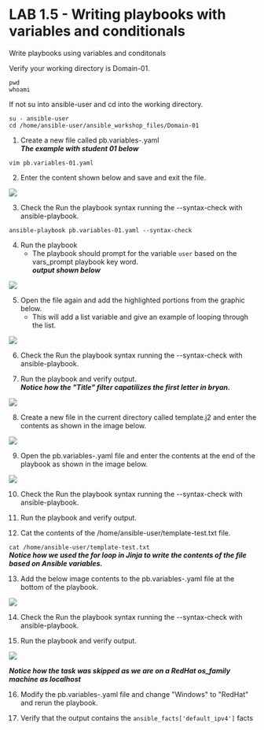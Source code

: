 # LAB 1.5 - Writing playbooks with variables and conditionals

Write playbooks using variables and conditonals

Verify your working directory is Domain-01.

```
pwd
whoami
```

If not su into ansible-user and cd into the working directory.

```
su - ansible-user
cd /home/ansible-user/ansible_workshop_files/Domain-01
```

1. Create a new file called pb.variables-<student number>.yaml
 <br> ___The example with student 01 below___

```vim pb.variables-01.yaml```

2. Enter the content shown below and save and exit the file.

![](/images/lab-1.5-playdefine-vars.png)

3. Check the Run the playbook syntax running the --syntax-check with ansible-playbook.

```ansible-playbook pb.variables-01.yaml --syntax-check```

4. Run the playbook
      * The playbook should prompt for the variable ```user``` based on the vars_prompt playbook key word.
<br>___output shown below___

![](/images/lab-1.5-play-out1.png)

5. Open the file again and add the highlighted portions from the graphic below.
   * This will add a list variable and give an example of looping through the list.

![](/images/lab-1.5-playdefine-vars-list.png)

6. Check the Run the playbook syntax running the --syntax-check with ansible-playbook.

7. Run the playbook and verify output.
<br>___Notice how the "Title" filter capatilizes the first letter in bryan.___

![](/images/lab-1.5-playdefine-vars-list01.png)

8. Create a new file in the current directory called template.j2 and enter the contents as shown in the image below.

![](/images/lab-template-j2.png)

9. Open the pb.variables-<student>.yaml file and enter the contents at the end of the playbook as shown in the image below.
 
![](/images/lab-template-task.png)

10. Check the Run the playbook syntax running the --syntax-check with ansible-playbook.

11. Run the playbook and verify output.

12. Cat the contents of the /home/ansible-user/template-test.txt file.

```cat /home/ansible-user/template-test.txt```
<br>___Notice how we used the for loop in Jinja to write the contents of the file based on Ansible variables.___

13. Add the below image contents to the pb.variables-<student>.yaml file at the bottom of the playbook.
 
 ![](/images/lab-facts-task.png)
 
14. Check the Run the playbook syntax running the --syntax-check with ansible-playbook.

15. Run the playbook and verify output.
 
 ![](/images/lab-facts-task-out.png)
 
 ___Notice how the task was skipped as we are on a RedHat os_family machine as localhost___
 
16. Modify the pb.variables-<student>.yaml file and change "Windows" to "RedHat" and rerun the playbook.

17. Verify that the output contains the ```ansible_facts['default_ipv4']``` facts








